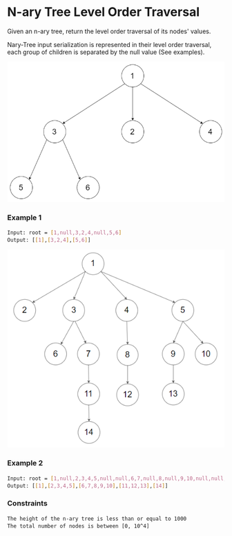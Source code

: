 # N-ary Tree Level Order Traversal

Given an n-ary tree, return the level order traversal of its nodes' values.

Nary-Tree input serialization is represented in their level order traversal, each group of children is separated by the null value (See examples).

[![narytreeexample](narytreeexample.png)]()

### Example 1
```sh
Input: root = [1,null,3,2,4,null,5,6]
Output: [[1],[3,2,4],[5,6]]
```

[![narytreeexample1](narytreeexample1.png)]()
### Example 2
```sh
Input: root = [1,null,2,3,4,5,null,null,6,7,null,8,null,9,10,null,null,11,null,12,null,13,null,null,14]
Output: [[1],[2,3,4,5],[6,7,8,9,10],[11,12,13],[14]]
```

### Constraints
```sh
The height of the n-ary tree is less than or equal to 1000
The total number of nodes is between [0, 10^4]
```

